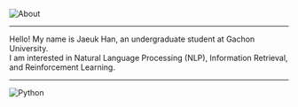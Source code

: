 
![About](https://capsule-render.vercel.app/api?type=cylinder&height=225&color=timeAuto&text=Hi,%20I'm%20Jaeuk%20Han&animation=fadeIn&desc=NLP,%20AI%20Enthusiast&descAlignY=71&descSize=35&fontAlignY=45)

---

Hello! My name is Jaeuk Han, an undergraduate student at Gachon University.  
I am interested in Natural Language Processing (NLP), Information Retrieval, and Reinforcement Learning.

---

<img alt="Python" src ="https://img.shields.io/badge/Python-3776AB.svg?&style=flat-square&logo=Python&logoColor=white"/>

<!--
**Jaeuk-Han/Jaeuk-Han** is a ✨ _special_ ✨ repository because its `README.md` (this file) appears on your GitHub profile.

Here are some ideas to get you started:

- 🔭 I’m currently working on ...
- 🌱 I’m currently learning ...
- 👯 I’m looking to collaborate on ...
- 🤔 I’m looking for help with ...
- 💬 Ask me about ...
- 📫 How to reach me: ...
- 😄 Pronouns: ...
- ⚡ Fun fact: ...
-->
